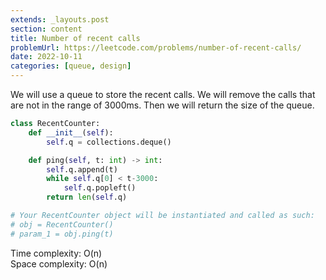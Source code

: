 ```yaml
---
extends: _layouts.post
section: content
title: Number of recent calls
problemUrl: https://leetcode.com/problems/number-of-recent-calls/
date: 2022-10-11
categories: [queue, design]
---
```


We will use a queue to store the recent calls. We will remove the calls that are not in the range of 3000ms. Then we will return the size of the queue.

```python
class RecentCounter:
    def __init__(self):
        self.q = collections.deque()

    def ping(self, t: int) -> int:
        self.q.append(t)
        while self.q[0] < t-3000:
            self.q.popleft()
        return len(self.q)

# Your RecentCounter object will be instantiated and called as such:
# obj = RecentCounter()
# param_1 = obj.ping(t)
```

Time complexity: O(n) <br/>
Space complexity: O(n)